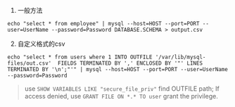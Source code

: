 1. 一般方法

```
echo "select * from employee" | mysql --host=HOST --port=PORT --user=UserName --password=Password DATABASE.SCHEMA > output.csv
```

2. 自定义格式的csv

```
echo "select * from users where 1 INTO OUTFILE '/var/lib/mysql-files/out.csv'  FIELDS TERMINATED BY ',' ENCLOSED BY '"' LINES TERMINATED BY '\n';"'" | mysql --host=HOST --port=PORT --user=UserName --password=Password 
```
 >  use ```SHOW VARIABLES LIKE "secure_file_priv"``` find OUTFILE path; If access denied, use ```GRANT FILE ON *.* TO user``` grant the privilege.
